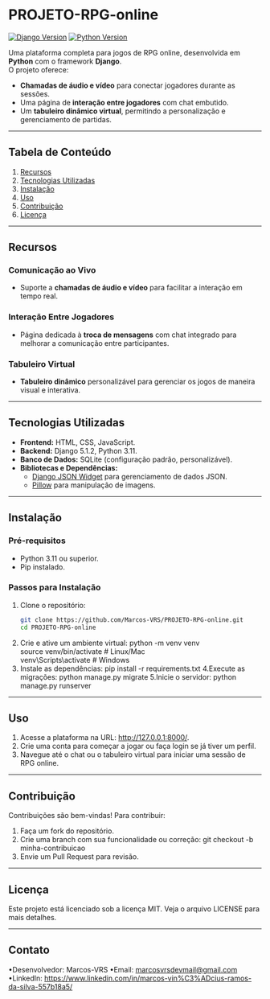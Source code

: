 # **PROJETO-RPG-online**  

[![Django Version](https://img.shields.io/badge/Django-5.1.2-green)](https://www.djangoproject.com/) [![Python Version](https://img.shields.io/badge/Python-3.11-blue)](https://www.python.org/)  

Uma plataforma completa para jogos de RPG online, desenvolvida em **Python** com o framework **Django**.  
O projeto oferece:  
- **Chamadas de áudio e vídeo** para conectar jogadores durante as sessões.  
- Uma página de **interação entre jogadores** com chat embutido.  
- Um **tabuleiro dinâmico virtual**, permitindo a personalização e gerenciamento de partidas.  

---

## **Tabela de Conteúdo**

1. [Recursos](#recursos)  
2. [Tecnologias Utilizadas](#tecnologias-utilizadas)  
3. [Instalação](#instalação)  
4. [Uso](#uso)  
5. [Contribuição](#contribuição)  
6. [Licença](#licença)  

---

## **Recursos**  

### **Comunicação ao Vivo**  
- Suporte a **chamadas de áudio e vídeo** para facilitar a interação em tempo real.  

### **Interação Entre Jogadores**  
- Página dedicada à **troca de mensagens** com chat integrado para melhorar a comunicação entre participantes.  

### **Tabuleiro Virtual**  
- **Tabuleiro dinâmico** personalizável para gerenciar os jogos de maneira visual e interativa.  

---

## **Tecnologias Utilizadas**  

- **Frontend:** HTML, CSS, JavaScript.  
- **Backend:** Django 5.1.2, Python 3.11.  
- **Banco de Dados:** SQLite (configuração padrão, personalizável).  
- **Bibliotecas e Dependências:**  
  - [Django JSON Widget](https://github.com/jazzband/django-json-widget) para gerenciamento de dados JSON.  
  - [Pillow](https://pillow.readthedocs.io/) para manipulação de imagens.  

---

## **Instalação**  

### **Pré-requisitos**  
- Python 3.11 ou superior.  
- Pip instalado.  

### **Passos para Instalação**  
1. Clone o repositório:  
   ```bash
   git clone https://github.com/Marcos-VRS/PROJETO-RPG-online.git
   cd PROJETO-RPG-online
2. Crie e ative um ambiente virtual:
   python -m venv venv  
   source venv/bin/activate  # Linux/Mac  
   venv\Scripts\activate     # Windows
3. Instale as dependências:
   pip install -r requirements.txt
4.Execute as migrações:
  python manage.py migrate
5.Inicie o servidor:
   python manage.py runserver  

---

## **Uso**
1. Acesse a plataforma na URL: http://127.0.0.1:8000/.
2. Crie uma conta para começar a jogar ou faça login se já tiver um perfil.
3. Navegue até o chat ou o tabuleiro virtual para iniciar uma sessão de RPG online.

---

## **Contribuição**
Contribuições são bem-vindas! Para contribuir:
1. Faça um fork do repositório.
2. Crie uma branch com sua funcionalidade ou correção:
   git checkout -b minha-contribuicao  
3. Envie um Pull Request para revisão.

---

## **Licença**
Este projeto está licenciado sob a licença MIT. Veja o arquivo LICENSE para mais detalhes.


---

## **Contato**
•Desenvolvedor: Marcos-VRS
•Email: marcosvrsdevmail@gmail.com
•LinkedIn: https://www.linkedin.com/in/marcos-vin%C3%ADcius-ramos-da-silva-557b18a5/



